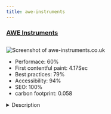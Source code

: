 ```yaml
---
title: awe-instruments
---
```


<div style="height: 3rem">
  <a href="https://www.awe-instruments.co.uk"><h3>AWE Instruments</h3></a>
</div>
<img loading="lazy" src="/images/thumbs/awe-instruments.co.uk.jpg" alt="Screenshot of awe-instruments.co.uk" />
<ul>
  <li>Performace: 60%</li>
  <li>
    First contentful paint:
    4.17Sec
  </li>
  <li>Best practices: 79%</li>
  <li>Accessibility: 94%</li>
  <li>SEO: 100%</li>
  <li>carbon footprint: 0.058</li>
</ul>
<details>
  <summary>Description</summary>
  <p>AWE Instruments are a manufacturer of instrumentation, sensors and control devices for the measurement and control of a number of industrial parameters. 
The AWE Instruments microsite was launched to support our new online data logger - a device which connects to our industrial automation instruments and provides the user with a secure online area where they can view the current value and historical measurements of they're measured parameter or parameters - all from a single online location. 
All the historical data is logged into our secure area meaning that engineers working in the aerospace, chemical, aqua culture and food / beverage sectors can view historical data and directly tie it to either effluent, process control, or water treatment quality metrics.We had an exhibition stand booked at the Waste Water & Effluent Monitoring show and having tested our instrumentation, we wanted to launch a microsite which was hosted online, and displayed locally to provide a working example of our online data logger. Our secondary KPI was to act as a lead generation tool for both local visitors to the exhibition stand and to online visitors to microsite. We allowed 7 days to build the site incorporating custom CSS, custom graphics, custom SVG, custom Javascript and custom PHP development. Working around the clock the site was launched and with little or no modification is working successfully today.</p>
</details>

